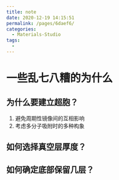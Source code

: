 ```yaml
---
title: note
date: 2020-12-19 14:15:51
permalink: /pages/6daef6/
categories:
  - Materials-Studio
tags:
  - 
---
```



# 一些乱七八糟的为什么

## 为什么要建立超胞？

1. 避免周期性镜像间的互相影响
2. 考虑多分⼦吸附时的多种构象



## 如何选择真空层厚度？



## 如何确定底部保留几层？

